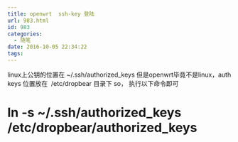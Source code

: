 ```yaml
---
title: openwrt  ssh-key 登陆
url: 983.html
id: 983
categories:
  - 随笔
date: 2016-10-05 22:34:22
tags:
---
```


linux上公钥的位置在 ~/.ssh/authorized_keys 但是openwrt毕竟不是linux，auth keys 位置放在  /etc/dropbear 目录下 so， 执行以下命令即可

ln -s ~/.ssh/authorized\_keys /etc/dropbear/authorized\_keys
============================================================